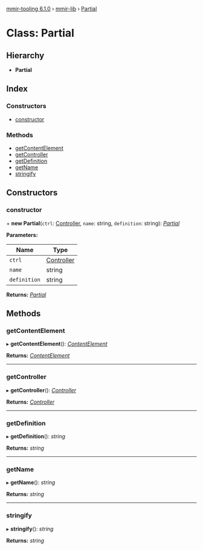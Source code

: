 [mmir-tooling 6.1.0](../README.md) › [mmir-lib](../modules/mmir_lib.md) › [Partial](mmir_lib.partial.md)

# Class: Partial

## Hierarchy

* **Partial**

## Index

### Constructors

* [constructor](mmir_lib.partial.md#constructor)

### Methods

* [getContentElement](mmir_lib.partial.md#getcontentelement)
* [getController](mmir_lib.partial.md#getcontroller)
* [getDefinition](mmir_lib.partial.md#getdefinition)
* [getName](mmir_lib.partial.md#getname)
* [stringify](mmir_lib.partial.md#stringify)

## Constructors

###  constructor

\+ **new Partial**(`ctrl`: [Controller](mmir_lib.controller.md), `name`: string, `definition`: string): *[Partial](mmir_lib.partial.md)*

**Parameters:**

Name | Type |
------ | ------ |
`ctrl` | [Controller](mmir_lib.controller.md) |
`name` | string |
`definition` | string |

**Returns:** *[Partial](mmir_lib.partial.md)*

## Methods

###  getContentElement

▸ **getContentElement**(): *[ContentElement](mmir_lib.contentelement.md)*

**Returns:** *[ContentElement](mmir_lib.contentelement.md)*

___

###  getController

▸ **getController**(): *[Controller](mmir_lib.controller.md)*

**Returns:** *[Controller](mmir_lib.controller.md)*

___

###  getDefinition

▸ **getDefinition**(): *string*

**Returns:** *string*

___

###  getName

▸ **getName**(): *string*

**Returns:** *string*

___

###  stringify

▸ **stringify**(): *string*

**Returns:** *string*
